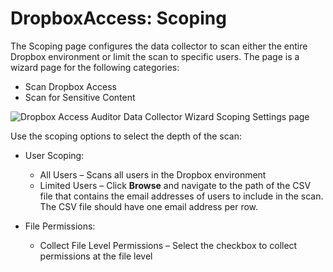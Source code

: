 # DropboxAccess: Scoping

The Scoping page configures the data collector to scan either the entire Dropbox environment or
limit the scan to specific users. The page is a wizard page for the following categories:

- Scan Dropbox Access
- Scan for Sensitive Content

![Dropbox Access Auditor Data Collector Wizard Scoping Settings page](/img/product_docs/accessanalyzer/admin/datacollector/dropboxaccess/scoping.webp)

Use the scoping options to select the depth of the scan:

- User Scoping:

    - All Users – Scans all users in the Dropbox environment
    - Limited Users – Click **Browse** and navigate to the path of the CSV file that contains the
      email addresses of users to include in the scan. The CSV file should have one email address
      per row.

- File Permissions:

    - Collect File Level Permissions – Select the checkbox to collect permissions at the file level
